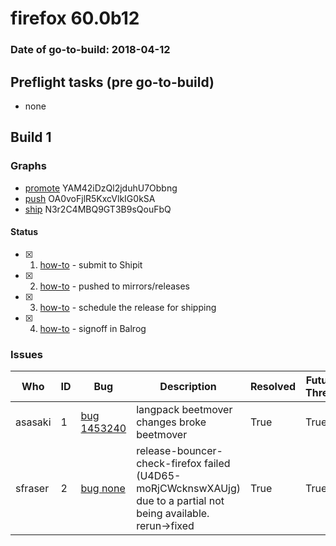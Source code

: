 # firefox 60.0b12

### Date of go-to-build: 2018-04-12

## Preflight tasks (pre go-to-build)
- none

## Build 1 
### Graphs
* [promote](https://tools.taskcluster.net/push-inspector/#/YAM42iDzQl2jduhU7Obbng) YAM42iDzQl2jduhU7Obbng
* [push](https://tools.taskcluster.net/push-inspector/#/OA0voFjlR5KxcVlkIG0kSA) OA0voFjlR5KxcVlkIG0kSA
* [ship](https://tools.taskcluster.net/push-inspector/#/N3r2C4MBQ9GT3B9sQouFbQ) N3r2C4MBQ9GT3B9sQouFbQ


#### Status
- [x] 1.  [how-to](https://wiki.mozilla.org/Release:Release_Automation_on_Mercurial:Starting_a_Release#Submit_to_Ship_It)  - submit to Shipit
- [x] 2.  [how-to](https://github.com/mozilla-releng/releasewarrior-2.0/blob/master/docs/release-promotion/desktop/howto.md#push-artifacts-to-releases-directory)  - pushed to mirrors/releases
- [x] 3.  [how-to](https://github.com/mozilla-releng/releasewarrior-2.0/blob/master/docs/release-promotion/desktop/howto.md#ship-the-release)  - schedule the release for shipping
- [x] 4.  [how-to](https://github.com/mozilla-releng/releasewarrior-2.0/blob/master/docs/release-promotion/desktop/howto.md#obtain-sign-offs-for-changes)  - signoff in Balrog

### Issues
| Who                 | ID               | Bug                                                                 | Description                | Resolved                | Future Threat                |
| ------------------- | ---------------- | ------------------------------------------------------------------- | -------------------------- | ----------------------- | ---------------------------- |
| asasaki  | 1 | [bug 1453240](https://bugzil.la/1453240)        | langpack beetmover changes broke beetmover | True | True |
| sfraser  | 2 | [bug none](https://bugzil.la/none)        | release-bouncer-check-firefox failed (U4D65-moRjCWcknswXAUjg) due to a partial not being available. rerun->fixed | True | True |

